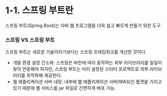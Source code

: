 # 1-1. 스프링 부트란
스프링 부트(Spring Boot)는 자바 웹 프로그램을 더욱 쉽고 빠르게 만들기 위한 도구


### 스프링 VS 스프링 부트
스프링 부트는 새로운 기술이라기보다는 스프링 프레임워크를 개선한 것이다.
- 개발 환경 설정 간소화: 스프링은 버전에 따라 동작하는 외부 라이브러리를 일일이 찾아 연동해야 하지만, 스프링 부트는 미리 설정된 스타터 프로젝트로 외부 라이브러리를 최적화해 제공한다.
- 웹 애플리케이션 서버 내장: 내부에 웹 애플리케이션 서버(WAS)인 톰캣을 가지고 있기 때문에 웹 서비스를 jar 파일로 간편하게 배포 가능.
